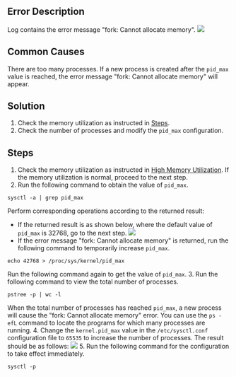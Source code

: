 ## Error Description
Log contains the error message "fork: Cannot allocate memory".
![](https://main.qcloudimg.com/raw/db85a43e7495f1655a2b59063ffc33e3.png)

## Common Causes
There are too many processes. If a new process is created after the `pid_max` value is reached, the error message "fork: Cannot allocate memory" will appear.

## Solution
1. Check the memory utilization as instructed in [Steps](#ProcessingSteps).
2. Check the number of processes and modify the `pid_max` configuration. 



## Steps[](id:ProcessingSteps)
1. Check the memory utilization as instructed in [High Memory Utilization](https://intl.cloud.tencent.com/document/product/213/40501). If the memory utilization is normal, proceed to the next step.
2. Run the following command to obtain the value of `pid_max`.
```
sysctl -a | grep pid_max
```
Perform corresponding operations according to the returned result:
 - If the returned result is as shown below, where the default value of `pid_max` is 32768, go to the next step.
![](https://main.qcloudimg.com/raw/816a0bd183244aadf14e04c6ed200d68.png)
 - If the error message "fork: Cannot allocate memory" is returned, run the following command to temporarily increase `pid_max`.
```
echo 42768 > /proc/sys/kernel/pid_max
```
Run the following command again to get the value of `pid_max`.
3. Run the following command to view the total number of processes.
```
pstree -p | wc -l
```
When the total number of processes has reached `pid_max`, a new process will cause the "fork: Cannot allocate memory" error.
<dx-alert infotype="explain" title="">
You can use the `ps -efL` command to locate the programs for which many processes are running.
</dx-alert>
4. Change the `kernel.pid_max` value in the `/etc/sysctl.conf` configuration file to `65535` to increase the number of processes. The result should be as follows:
![](https://main.qcloudimg.com/raw/a4bbf49b3236b9f50988e914298adb31.png)
5. Run the following command for the configuration to take effect immediately.
```
sysctl -p
```
